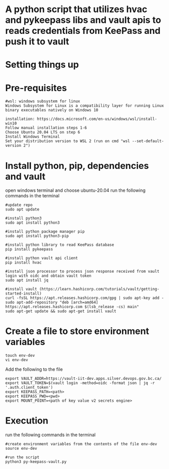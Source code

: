 # A python script that utilizes hvac and pykeepass libs and vault apis to reads credentials from KeePass and push it to vault #

# Setting things up #

# Pre-requisites #

```
#wsl: windows subsystem for linux
Windows Subsystem for Linux is a compatibility layer for running Linux binary executables natively on Windows 10

installation: https://docs.microsoft.com/en-us/windows/wsl/install-win10
Follow manual installation steps 1-6
Choose Ubuntu 20.04 LTS on step 6
Install Windows Terminal
Set your distribution version to WSL 2 (run on cmd "wsl --set-default-version 2")

```

# Install python, pip, dependencies and vault #

open windows terminal and choose ubuntu-20.04 
run the following commands in the terminal

```
#update repo
sudo apt update

#install python3
sudo apt install python3

#install python package manager pip
sudo apt install python3-pip

#install python library to read KeePass database
pip install pykeepass

#install python vault api client
pip install hvac

#install json processor to process json response received from vault login with oidc and obtain vault token
sudo apt install jq

#install vault (https://learn.hashicorp.com/tutorials/vault/getting-started-install)
curl -fsSL https://apt.releases.hashicorp.com/gpg | sudo apt-key add -
sudo apt-add-repository "deb [arch=amd64] https://apt.releases.hashicorp.com $(lsb_release -cs) main"
sudo apt-get update && sudo apt-get install vault
```

# Create a file to store environment variables #

```
touch env-dev
vi env-dev
```

Add the following to the file

```
export VAULT_ADDR=https://vault-iit-dev.apps.silver.devops.gov.bc.ca/
export VAULT_TOKEN=$(vault login -method=oidc -format json | jq -r '.auth.client_token')
export KEEPASS_PATH=<path>
export KEEPASS_PWD=<pwd>
export MOUNT_POINT=<path of key value v2 secrets engine>
```

# Execution #

run the following commands in the terminal

```
#create environment variables from the contents of the file env-dev
source env-dev

#run the script
python3 py-keepass-vault.py
```
